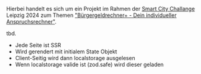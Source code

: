 Hierbei handelt es sich um ein Projekt im Rahmen der [Smart City Challange](https://digitalcampus.leipzig.de/sccl-2024/) Leipzig 2024 zum Themen ["Bürgergeldrechner+ - Dein individueller Anspruchsrechner"](https://digitalcampus.leipzig.de/sccl-wettbewerbsbedingungen-2024/buergergeldrechner-dein-individueller-anspruchsrechner/).

tbd.

- Jede Seite ist SSR
- Wird gerendert mit initialem State Objekt
- Client-Seitig wird dann localstorage ausgelesen
- Wenn localstorage valide ist (zod.safe) wird dieser geladen
